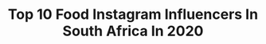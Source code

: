 ---
title: Top 10 Food Instagram Influencers In South Africa In 2020
description: >-
  Find top food Instagram influencers in South Africa in 2020. Most popular hashtags: #proudlysouthafrican #foodphotography #southafrica #capetown.
platform: Instagram
profiles:
  - username: "jen1649"
    fullname: >-
      Jenny Smith
    location: "South Africa"
    followers: 2521
    engagement: 1663
    commentsToLikes: 0.466731
    id: ck8t9ssaop87j0j7876yag304
    verified: false
    hashtags: "#gymgrind, #fitgirls, #iffym, #birthdayboy"
  - username: "zeenatkh_"
    fullname: >-
      Z e e n a t   K h a n
    location: "South Africa"
    followers: 7972
    engagement: 1103
    commentsToLikes: 0.254048
    id: ck5zt80vuzwqc0i140ooagtz6
    verified: false
    hashtags: "#giveaway, #claires, #myclairespiercing, #blackandwhitechallenge"
  - username: "carishmabasday"
    fullname: >-
      Carishma Basday ~ Actress
    location: "South Africa"
    followers: 17769
    engagement: 307
    commentsToLikes: 0.049236
    id: ck5c05axash890i11gyh86zop
    verified: false
    hashtags: "#lifeofanactress, #sharethejoy, #earthhour, #pregnancyphotography"
  - username: "marymillermethod"
    fullname: >-
      Mary Miller
    location: "South Africa"
    followers: 23651
    engagement: 352
    commentsToLikes: 0.029131
    id: ck0ud1a3si4xw0i19mdxpswzs
    verified: false
    hashtags: "#grateful, #thisis40, #weliveherenow, #fast"
  - username: "nicola_duplessis"
    fullname: >-
      Nicola Tila Du Plessis
    location: "South Africa"
    followers: 25349
    engagement: 304
    commentsToLikes: 0.050909
    id: ck14gy3zw7l6g0i19peitarc2
    verified: false
    hashtags: "#sandybgirl2020, #livingmybestlife, #fun, #positivevibes"
  - username: "philipsnyman"
    fullname: >-
      Philip Snyman
    location: "South Africa"
    followers: 13050
    engagement: 647
    commentsToLikes: 0.012525
    id: ck6tx32chvk4v0j711a6aykjf
    verified: false
    hashtags: "#sunset, #quality, #online, #momandson"
  - username: "pic_tale_foodie"
    fullname: >-
      Fatima B Shaik © 🇿🇦
    location: "South Africa"
    followers: 23516
    engagement: 715
    commentsToLikes: 0.190884
    id: ck0u6sjnk2uvj0i199e9ztizp
    verified: false
    hashtags: "#medeo, #brittle, #whitechocolate, #orange"
  - username: "vnderu"
    fullname: >-
      Vanessa Mumbi Nderu
    location: "South Africa"
    followers: 8265
    engagement: 1165
    commentsToLikes: 0.013842
    id: ck5qcidt2qqak0i1193xvoyr4
    verified: false
    hashtags: "#trueblaqkenya, #magicalkenyaopen, #anitanderus29th, #pinkpajamaparty"
  - username: "_controllaa"
    fullname: >-
      Abram ‘Thato’ Mabuela
    location: "South Africa"
    followers: 121557
    engagement: 424
    commentsToLikes: 0.007694
    id: ck5bumnv2i25x0i115ybr18m9
    verified: false
    hashtags: ""
  - username: "katlegomokubyane"
    fullname: >-
      Katlego Mokubyane
    location: "South Africa"
    followers: 14327
    engagement: 351
    commentsToLikes: 0.015689
    id: ck6u4nxqs4t5z0j71v7tyfa51
    verified: false
    hashtags: "#katlegomokubyanephotography, #katlegomokubyane, #portraitphotographer, #photographer"
---